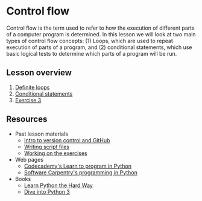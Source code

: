 # Control flow
Control flow is the term used to refer to how the execution of different parts of a computer program is determined.
In this lesson we will look at two main types of control flow concepts: (1) Loops, which are used to repeat execution of parts of a program, and (2) conditional statements, which use basic logical tests to determine which parts of a program will be run.

## Lesson overview 

1. [Definite loops](Lesson/for-loops.md)
2. [Conditional statements](Lesson/conditional-statements.md)
3. [Exercise 3]()

## Resources
- Past lesson materials
  - [Intro to version control and GitHub](https://github.com/Python-for-geo-people/Diving-into-Python/tree/master/Lesson/intro-to-GitHub.md)
  - [Writing script files](https://github.com/Python-for-geo-people/Diving-into-Python/tree/master/Lesson/writing-scripts.md)
  - [Working on the exercises](https://github.com/Python-for-geo-people/Diving-into-Python/tree/master/Lesson/working-on-assignment.md)
- Web pages
  - [Codecademy's Learn to program in Python](https://www.codecademy.com/learn/python)
  - [Software Carpentry's programming in Python](https://swcarpentry.github.io/python-novice-inflammation/)
- Books
  - [Learn Python the Hard Way](http://learnpythonthehardway.org/book/)
  - [Dive into Python 3](http://www.diveinto.org/python3/)
